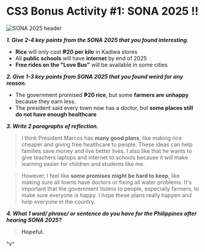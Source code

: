 # **CS3 Bonus Activity #1: SONA 2025 !!**

![SONA 2025 header](https://stateofthenation.gov.ph/wp-content/uploads/2025/07/sona_banner-2.jpeg)

_**1. Give 2-4 key points from the SONA 2025 that you found interesting.**_
* **Rice** will only cost **₱20 per kilo** in Kadiwa stores
* All **public schools** will have **internet** by end of 2025
* **Free rides on the "Love Bus"** will be available in some cities


_**2. Give 1-3 key points from SONA 2025 that you found weird for any reason.**_
* The government promised **₱20 rice**, but some **farmers are unhappy** because they earn less.
* The president said every town now has a doctor, but **some places still do not have enough healthcare**

_**3. Write 2 paragraphs of reflection.**_
> I think President Marcos has **many good plans**, like making rice cheaper and giving free healthcare to people. These ideas can help families save money and live better lives. I also like that he wants to give teachers laptops and internet to schools because it will make learning easier for children and students like me.

> However, I feel like **some promises might be hard to keep**, like making sure all towns have doctors or fixing all water problems. It's important that the government listens to people, especially farmers, to make sure everyone is happy. I hope these plans really happen and help everyone in the country.

_**4. What 1 word/ phrase/ or sentence do you have for the Philippines after hearing SONA 2025?**_
>**Hopeful.**

^v^
